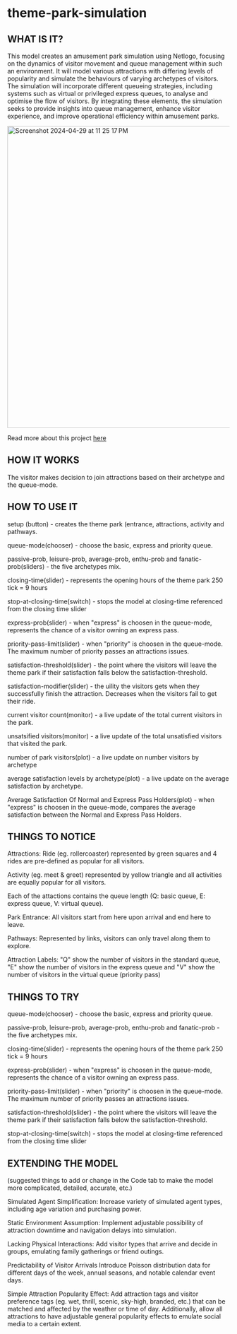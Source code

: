 # theme-park-simulation

## WHAT IS IT?

This model creates an amusement park simulation using Netlogo, focusing on the dynamics of visitor movement and queue management within such an environment. It will model various attractions with differing levels of popularity and simulate the behaviours of varying archetypes of visitors. The simulation will incorporate different queueing strategies, including systems such as virtual or privileged express queues, to analyse and optimise the flow of visitors. By integrating these elements, the simulation seeks to provide insights into queue management, enhance visitor experience, and improve operational efficiency within amusement parks.

<img width="684" alt="Screenshot 2024-04-29 at 11 25 17 PM" src="https://github.com/xavierkoo/theme-park-simulation/assets/86020207/918ce23e-cbbc-432e-8141-1221377b2d58">

Read more about this project [here](https://medium.com/@xavier2812/an-agent-based-simulation-approach-to-queue-management-in-theme-parks-abba87957697)

## HOW IT WORKS

The visitor makes decision to join attractions based on their archetype and the queue-mode. 


## HOW TO USE IT

setup (button) - creates the theme park (entrance, attractions, activity and pathways.

queue-mode(chooser) - choose the basic, express and priority queue.

passive-prob, leisure-prob, average-prob, enthu-prob and fanatic-prob(sliders) - the five archetypes mix. 

closing-time(slider) - represents the opening hours of the theme park 250 tick = 9 hours

stop-at-closing-time(switch) - stops the model at closing-time referenced from the closing time slider

express-prob(slider) - when "express" is choosen in the queue-mode, represents the chance of a visitor owning an express pass.

priority-pass-limit(slider) - when "priority" is choosen in the queue-mode. The maximum number of priority passes an attractions issues.

satisfaction-threshold(slider) - the point where the visitors will leave the theme park if their satisfaction falls below the satisfaction-threshold.

satisfaction-modifier(slider) - the uility the visitors gets when they successfully finish the attraction. Decreases when the visitors fail to get their ride.

current visitor count(monitor) - a live update of the total current visitors in the park.

unsatsified visitors(monitor) - a live update of the total unsatisfied visitors that visited the park.

number of park visitors(plot) - a live update on number visitors by archetype

average satisfaction levels by archetype(plot) - a live update on the average satisfaction by archetype.

Average Satisfaction Of Normal and Express Pass Holders(plot) - when "express" is choosen in the queue-mode, compares the average satisfaction between the Normal and Express Pass Holders.


## THINGS TO NOTICE

Attractions: 
Ride (eg. rollercoaster) represented by green squares and 4 rides are pre-defined as popular for all visitors.

Activity (eg. meet & greet) represented by yellow triangle and all activities are equally popular for all visitors.

Each of the attactions contains the queue length (Q: basic queue, E: express queue, V: virtual queue).

Park Entrance:
All visitors start from here upon arrival and end here to leave.

Pathways:
Represented by links, visitors can only travel along them to explore.

Attraction Labels:
"Q" show the number of visitors in the standard queue, "E" show the number of visitors in the express queue and "V" show the number of visitors in the virtual queue (priority pass)
 
## THINGS TO TRY

queue-mode(chooser) - choose the basic, express and priority queue. 

passive-prob, leisure-prob, average-prob, enthu-prob and fanatic-prob - the five archetypes mix.

closing-time(slider) - represents the opening hours of the theme park 250 tick = 9 hours

express-prob(slider) - when "express" is choosen in the queue-mode, represents the chance of a visitor owning an express pass.

priority-pass-limit(slider) - when "priority" is choosen in the queue-mode. The maximum number of priority passes an attractions issues.

satisfaction-threshold(slider) - the point where the visitors will leave the theme park if their satisfaction falls below the satisfaction-threshold.

stop-at-closing-time(switch) - stops the model at closing-time referenced from the closing time slider

## EXTENDING THE MODEL

(suggested things to add or change in the Code tab to make the model more complicated, detailed, accurate, etc.)

Simulated Agent Simplification: Increase variety of simulated agent types, including age variation and purchasing power.

Static Environment Assumption: Implement adjustable possibility of attraction downtime and navigation delays into simulation.

Lacking Physical Interactions: Add visitor types that arrive and decide in groups, emulating family gatherings or friend outings.

Predictability of Visitor Arrivals Introduce Poisson distribution data for different days of the week, annual seasons, and notable calendar event days.

Simple Attraction Popularity Effect: Add attraction tags and visitor preference tags (eg. wet, thrill, scenic, sky-high, branded, etc.) that can be matched and affected by the weather or time of day. Additionally, allow all attractions to have adjustable general popularity effects to emulate social media to a certain extent.
